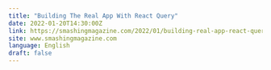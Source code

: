 ```yaml
---
title: "Building The Real App With React Query"
date: 2022-01-20T14:30:00Z
link: https://smashingmagazine.com/2022/01/building-real-app-react-query/?utm_medium=RSS&utm_source=news.12bit.vn
site: www.smashingmagazine.com
language: English
draft: false
---
```

